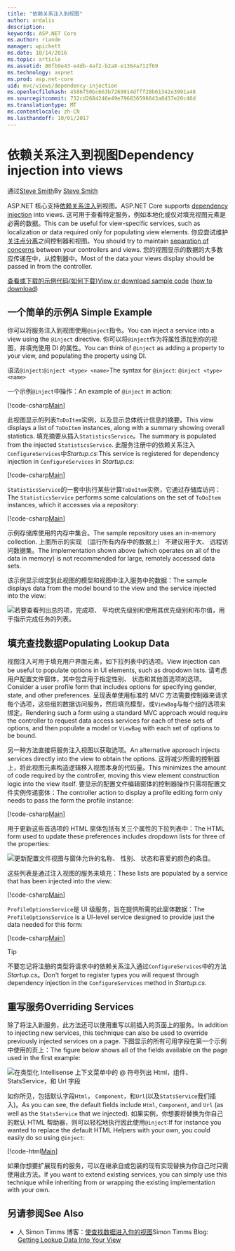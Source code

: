```yaml
---
title: "依赖关系注入到视图"
author: ardalis
description: 
keywords: ASP.NET Core
ms.author: riande
manager: wpickett
ms.date: 10/14/2016
ms.topic: article
ms.assetid: 80fb9e43-e4db-4af2-b2a8-e1364a712f69
ms.technology: aspnet
ms.prod: asp.net-core
uid: mvc/views/dependency-injection
ms.openlocfilehash: 4586f50bc663b7269914dfff28b61342e3991a48
ms.sourcegitcommit: 732cd2684246e49e796836596643a8d37e20c46d
ms.translationtype: MT
ms.contentlocale: zh-CN
ms.lasthandoff: 10/01/2017
---
```

# <a name="dependency-injection-into-views"></a><span data-ttu-id="e3bf0-103">依赖关系注入到视图</span><span class="sxs-lookup"><span data-stu-id="e3bf0-103">Dependency injection into views</span></span>

<span data-ttu-id="e3bf0-104">通过[Steve Smith](https://ardalis.com/)</span><span class="sxs-lookup"><span data-stu-id="e3bf0-104">By [Steve Smith](https://ardalis.com/)</span></span>

<span data-ttu-id="e3bf0-105">ASP.NET 核心支持[依赖关系注入](xref:fundamentals/dependency-injection)到视图。</span><span class="sxs-lookup"><span data-stu-id="e3bf0-105">ASP.NET Core supports [dependency injection](xref:fundamentals/dependency-injection) into views.</span></span> <span data-ttu-id="e3bf0-106">这可用于查看特定服务，例如本地化或仅对填充视图元素是必需的数据。</span><span class="sxs-lookup"><span data-stu-id="e3bf0-106">This can be useful for view-specific services, such as localization or data required only for populating view elements.</span></span> <span data-ttu-id="e3bf0-107">你应尝试维护[关注点分离](http://deviq.com/separation-of-concerns/)之间控制器和视图。</span><span class="sxs-lookup"><span data-stu-id="e3bf0-107">You should try to maintain [separation of concerns](http://deviq.com/separation-of-concerns/) between your controllers and views.</span></span> <span data-ttu-id="e3bf0-108">您的视图显示的数据的大多数应传递在中，从控制器中。</span><span class="sxs-lookup"><span data-stu-id="e3bf0-108">Most of the data your views display should be passed in from the controller.</span></span>

<span data-ttu-id="e3bf0-109">[查看或下载的示例代码](https://github.com/aspnet/Docs/tree/master/aspnetcore/mvc/views/dependency-injection/sample)([如何下载](xref:tutorials/index#how-to-download-a-sample))</span><span class="sxs-lookup"><span data-stu-id="e3bf0-109">[View or download sample code](https://github.com/aspnet/Docs/tree/master/aspnetcore/mvc/views/dependency-injection/sample) ([how to download](xref:tutorials/index#how-to-download-a-sample))</span></span>

## <a name="a-simple-example"></a><span data-ttu-id="e3bf0-110">一个简单的示例</span><span class="sxs-lookup"><span data-stu-id="e3bf0-110">A Simple Example</span></span>

<span data-ttu-id="e3bf0-111">你可以将服务注入到视图使用`@inject`指令。</span><span class="sxs-lookup"><span data-stu-id="e3bf0-111">You can inject a service into a view using the `@inject` directive.</span></span> <span data-ttu-id="e3bf0-112">你可以将`@inject`作为将属性添加到你的视图，并填充使用 DI 的属性。</span><span class="sxs-lookup"><span data-stu-id="e3bf0-112">You can think of `@inject` as adding a property to your view, and populating the property using DI.</span></span>

<span data-ttu-id="e3bf0-113">语法`@inject`:`@inject <type> <name>`</span><span class="sxs-lookup"><span data-stu-id="e3bf0-113">The syntax for `@inject`: `@inject <type> <name>`</span></span>

<span data-ttu-id="e3bf0-114">一个示例`@inject`中操作：</span><span class="sxs-lookup"><span data-stu-id="e3bf0-114">An example of `@inject` in action:</span></span>

[!code-csharp[Main](../../mvc/views/dependency-injection/sample/src/ViewInjectSample/Views/ToDo/Index.cshtml?highlight=4,5,15,16,17)]

<span data-ttu-id="e3bf0-115">此视图显示的列表`ToDoItem`实例，以及显示总体统计信息的摘要。</span><span class="sxs-lookup"><span data-stu-id="e3bf0-115">This view displays a list of `ToDoItem` instances, along with a summary showing overall statistics.</span></span> <span data-ttu-id="e3bf0-116">填充摘要从插入`StatisticsService`。</span><span class="sxs-lookup"><span data-stu-id="e3bf0-116">The summary is populated from the injected `StatisticsService`.</span></span> <span data-ttu-id="e3bf0-117">此服务注册中的依赖关系注入`ConfigureServices`中*Startup.cs*:</span><span class="sxs-lookup"><span data-stu-id="e3bf0-117">This service is registered for dependency injection in `ConfigureServices` in *Startup.cs*:</span></span>

[!code-csharp[Main](../../mvc/views/dependency-injection/sample/src/ViewInjectSample/Startup.cs?highlight=6,7&range=15-22)]

<span data-ttu-id="e3bf0-118">`StatisticsService`的一套中执行某些计算`ToDoItem`实例，它通过存储库访问：</span><span class="sxs-lookup"><span data-stu-id="e3bf0-118">The `StatisticsService` performs some calculations on the set of `ToDoItem` instances, which it accesses via a repository:</span></span>

[!code-csharp[Main](../../mvc/views/dependency-injection/sample/src/ViewInjectSample/Model/Services/StatisticsService.cs?highlight=15,20,26)]

<span data-ttu-id="e3bf0-119">示例存储库使用的内存中集合。</span><span class="sxs-lookup"><span data-stu-id="e3bf0-119">The sample repository uses an in-memory collection.</span></span> <span data-ttu-id="e3bf0-120">上面所示的实现 （运行所有内存中的数据上） 不建议用于大、 远程访问数据集。</span><span class="sxs-lookup"><span data-stu-id="e3bf0-120">The implementation shown above (which operates on all of the data in memory) is not recommended for large, remotely accessed data sets.</span></span>

<span data-ttu-id="e3bf0-121">该示例显示绑定到此视图的模型和视图中注入服务中的数据：</span><span class="sxs-lookup"><span data-stu-id="e3bf0-121">The sample displays data from the model bound to the view and the service injected into the view:</span></span>

![若要查看列出总的项，完成项、 平均优先级别和使用其优先级别和布尔值，用于指示完成任务的列表。](dependency-injection/_static/screenshot.png)

## <a name="populating-lookup-data"></a><span data-ttu-id="e3bf0-123">填充查找数据</span><span class="sxs-lookup"><span data-stu-id="e3bf0-123">Populating Lookup Data</span></span>

<span data-ttu-id="e3bf0-124">视图注入可用于填充用户界面元素，如下拉列表中的选项。</span><span class="sxs-lookup"><span data-stu-id="e3bf0-124">View injection can be useful to populate options in UI elements, such as dropdown lists.</span></span> <span data-ttu-id="e3bf0-125">请考虑用户配置文件窗体，其中包含用于指定性别、 状态和其他首选项的选项。</span><span class="sxs-lookup"><span data-stu-id="e3bf0-125">Consider a user profile form that includes options for specifying gender, state, and other preferences.</span></span> <span data-ttu-id="e3bf0-126">呈现表单使用标准的 MVC 方法需要控制器来请求每个选项，这些组的数据访问服务，然后填充模型，或`ViewBag`与每个组的选项来绑定。</span><span class="sxs-lookup"><span data-stu-id="e3bf0-126">Rendering such a form using a standard MVC approach would require the controller to request data access services for each of these sets of options, and then populate a model or `ViewBag` with each set of options to be bound.</span></span>

<span data-ttu-id="e3bf0-127">另一种方法直接将服务注入视图以获取选项。</span><span class="sxs-lookup"><span data-stu-id="e3bf0-127">An alternative approach injects services directly into the view to obtain the options.</span></span> <span data-ttu-id="e3bf0-128">这将减少所需的控制器上，将此视图元素构造逻辑移入视图本身的代码量。</span><span class="sxs-lookup"><span data-stu-id="e3bf0-128">This minimizes the amount of code required by the controller, moving this view element construction logic into the view itself.</span></span> <span data-ttu-id="e3bf0-129">要显示的配置文件编辑窗体的控制器操作只需将配置文件实例传递窗体：</span><span class="sxs-lookup"><span data-stu-id="e3bf0-129">The controller action to display a profile editing form only needs to pass the form the profile instance:</span></span>

[!code-csharp[Main](../../mvc/views/dependency-injection/sample/src/ViewInjectSample/Controllers/ProfileController.cs?highlight=9,19)]

<span data-ttu-id="e3bf0-130">用于更新这些首选项的 HTML 窗体包括有关三个属性的下拉列表中：</span><span class="sxs-lookup"><span data-stu-id="e3bf0-130">The HTML form used to update these preferences includes dropdown lists for three of the properties:</span></span>

![更新配置文件视图与窗体允许的名称、 性别、 状态和喜爱的颜色的条目。](dependency-injection/_static/updateprofile.png)

<span data-ttu-id="e3bf0-132">这些列表是通过注入视图的服务来填充：</span><span class="sxs-lookup"><span data-stu-id="e3bf0-132">These lists are populated by a service that has been injected into the view:</span></span>

[!code-csharp[Main](../../mvc/views/dependency-injection/sample/src/ViewInjectSample/Views/Profile/Index.cshtml?highlight=4,16,17,21,22,26,27)]

<span data-ttu-id="e3bf0-133">`ProfileOptionsService`是 UI 级服务，旨在提供所需的此窗体数据：</span><span class="sxs-lookup"><span data-stu-id="e3bf0-133">The `ProfileOptionsService` is a UI-level service designed to provide just the data needed for this form:</span></span>

[!code-csharp[Main](../../mvc/views/dependency-injection/sample/src/ViewInjectSample/Model/Services/ProfileOptionsService.cs?highlight=7,13,24)]

>[!TIP]
> <span data-ttu-id="e3bf0-134">不要忘记将注册的类型将请求中的依赖关系注入通过`ConfigureServices`中的方法*Startup.cs*。</span><span class="sxs-lookup"><span data-stu-id="e3bf0-134">Don't forget to register types you will request through dependency injection in the  `ConfigureServices` method in *Startup.cs*.</span></span>

## <a name="overriding-services"></a><span data-ttu-id="e3bf0-135">重写服务</span><span class="sxs-lookup"><span data-stu-id="e3bf0-135">Overriding Services</span></span>

<span data-ttu-id="e3bf0-136">除了将注入新服务，此方法还可以使用重写以前插入的页面上的服务。</span><span class="sxs-lookup"><span data-stu-id="e3bf0-136">In addition to injecting new services, this technique can also be used to override previously injected services on a page.</span></span> <span data-ttu-id="e3bf0-137">下图显示的所有可用字段在第一个示例中使用的页上：</span><span class="sxs-lookup"><span data-stu-id="e3bf0-137">The figure below shows all of the fields available on the page used in the first example:</span></span>

![在类型化 Intellisense 上下文菜单中的 @ 符号列出 Html，组件、 StatsService，和 Url 字段](dependency-injection/_static/razor-fields.png)

<span data-ttu-id="e3bf0-139">如你所见，包括默认字段`Html`， `Component`，和`Url`(以及`StatsService`我们插入)。</span><span class="sxs-lookup"><span data-stu-id="e3bf0-139">As you can see, the default fields include `Html`, `Component`, and `Url` (as well as the `StatsService` that we injected).</span></span> <span data-ttu-id="e3bf0-140">如果实例，你想要将替换为你自己的默认 HTML 帮助器，则可以轻松地执行因此使用`@inject`:</span><span class="sxs-lookup"><span data-stu-id="e3bf0-140">If for instance you wanted to replace the default HTML Helpers with your own, you could easily do so using `@inject`:</span></span>

[!code-html[Main](../../mvc/views/dependency-injection/sample/src/ViewInjectSample/Views/Helper/Index.cshtml?highlight=3,11)]

<span data-ttu-id="e3bf0-141">如果你想要扩展现有的服务，可以在继承自或包装的现有实现替换为你自己时只需使用此方法。</span><span class="sxs-lookup"><span data-stu-id="e3bf0-141">If you want to extend existing services, you can simply use this technique while inheriting from or wrapping the existing implementation with your own.</span></span>

## <a name="see-also"></a><span data-ttu-id="e3bf0-142">另请参阅</span><span class="sxs-lookup"><span data-stu-id="e3bf0-142">See Also</span></span>

* <span data-ttu-id="e3bf0-143">人 Simon Timms 博客：[使查找数据进入你的视图](http://blog.simontimms.com/2015/06/09/getting-lookup-data-into-you-view/)</span><span class="sxs-lookup"><span data-stu-id="e3bf0-143">Simon Timms Blog: [Getting Lookup Data Into Your View](http://blog.simontimms.com/2015/06/09/getting-lookup-data-into-you-view/)</span></span>

